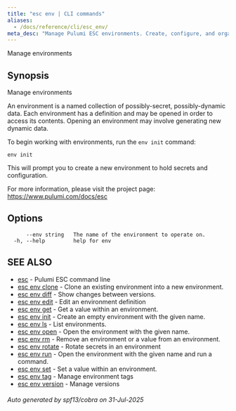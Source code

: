 ```yaml
---
title: "esc env | CLI commands"
aliases:
  - /docs/reference/cli/esc_env/
meta_desc: "Manage Pulumi ESC environments. Create, configure, and organize your environment definitions."
---
```




Manage environments

## Synopsis

Manage environments

An environment is a named collection of possibly-secret, possibly-dynamic data.
Each environment has a definition and may be opened in order to access its contents.
Opening an environment may involve generating new dynamic data.

To begin working with environments, run the `env init` command:

    env init

This will prompt you to create a new environment to hold secrets and configuration.

For more information, please visit the project page: https://www.pulumi.com/docs/esc

## Options

```
      --env string   The name of the environment to operate on.
  -h, --help         help for env
```

## SEE ALSO

* [esc](/docs/esc/cli/commands/esc/)	 - Pulumi ESC command line
* [esc env clone](/docs/esc/cli/commands/esc_env_clone/)	 - Clone an existing environment into a new environment.
* [esc env diff](/docs/esc/cli/commands/esc_env_diff/)	 - Show changes between versions.
* [esc env edit](/docs/esc/cli/commands/esc_env_edit/)	 - Edit an environment definition
* [esc env get](/docs/esc/cli/commands/esc_env_get/)	 - Get a value within an environment.
* [esc env init](/docs/esc/cli/commands/esc_env_init/)	 - Create an empty environment with the given name.
* [esc env ls](/docs/esc/cli/commands/esc_env_ls/)	 - List environments.
* [esc env open](/docs/esc/cli/commands/esc_env_open/)	 - Open the environment with the given name.
* [esc env rm](/docs/esc/cli/commands/esc_env_rm/)	 - Remove an environment or a value from an environment.
* [esc env rotate](/docs/esc/cli/commands/esc_env_rotate/)	 - Rotate secrets in an environment
* [esc env run](/docs/esc/cli/commands/esc_env_run/)	 - Open the environment with the given name and run a command.
* [esc env set](/docs/esc/cli/commands/esc_env_set/)	 - Set a value within an environment.
* [esc env tag](/docs/esc/cli/commands/esc_env_tag/)	 - Manage environment tags
* [esc env version](/docs/esc/cli/commands/esc_env_version/)	 - Manage versions

###### Auto generated by spf13/cobra on 31-Jul-2025
